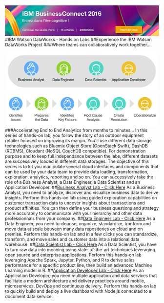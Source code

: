 [<img src="./media/IBMBizCo.jpg">](http://www.ibm.com/fr/businessconnect/)
#IBM Watson DataWorks - Hands on Labs
##Experience the IBM Watson DataWorks Project
###Where teams can collaboratively work together...

[<img src="./media/team.png">](https://github.com/hatv/dataworks/)
[<img src="./media/workflow.png">](https://github.com/hatv/dataworks/)
###Accelerating End to End Analytics from months to minutes...
In this series of hands-on lab, you follow the story of an outdoor equipment retailer focused on improving its margin.
You'll use different data storage technologies such as Bluemix Object Store (OpenStack Swift), DashDB (RDBMS), Cloudant (NoSQL CouchDB compatible).
For demonstration purpose and to keep full independance between the labs, different datasets are successively loaded in different data storages.
The objective of this series is to let you manipulate several cloud interfaces and components that can be used by your data team to provide data loading, transformation, exploration, analytics, reporting and so on.
You can successively take the role of a Business Analyst, a Data Engineer, a Data Scientist and an Application Developer.
##[Business Analyst Lab - Click Here](./1.businessanalyst/)
As a Business Analyst, you need to analyze, discover and visualize business data to derive insights.
Perform this hands-on lab using guided exploration capabilities on customer transaction data to uncover insights about transactions and product affinities. You can then define your business questions and strategy more accurately to communicate with your hierarchy and other data professionnals from your company.
##[Data Engineer Lab - Click Here](./2.dataengineer/)
As a Data Engineer, you need to cleanse, organize, standardize, tranform and move data at scale between many data repositories on cloud and on premise.
Perform this hands-on lab and in a few clicks you can standardize, transform, and move sales and customer data into a relational data warehouse.
##[Data Scientist Lab - Click Here](./3.datascientist/)
As a Data Scientist, you have to turn raw data into meaning using state-of-the-art techniques leveraging open source and enterprise applications. Perform this hands-on lab leveraging Apache Spark, Jupyter, Python, and R to derive sales performance for a specific product line, then build an advanced Machine Learning model in R.
##[Application Developer Lab - Click Here](./4.applicationdeveloper/)
As an Application Developer, you need multiple application and data services that facilitate a modern architecture and delivery practices around mobile, microservices, DevOps and continuous delivery. Perform this hands-on lab to quickly build and deploy a live dashboard with Node.js connceted to a document data service.


